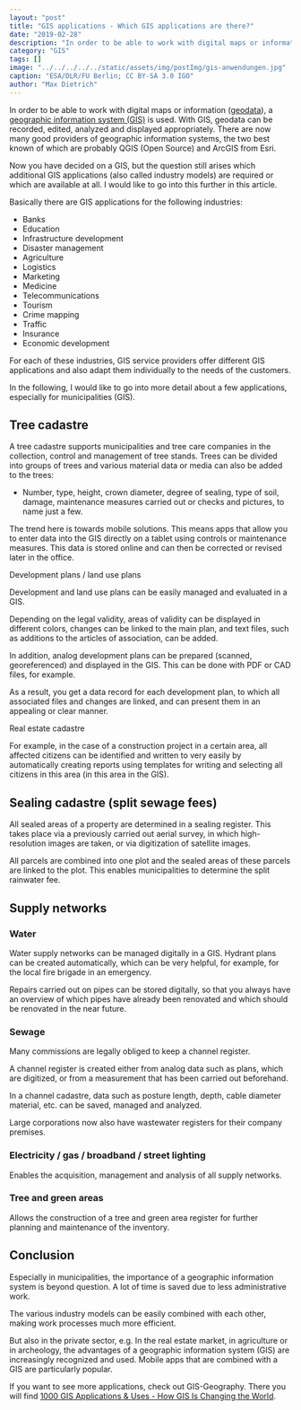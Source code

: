 ```yaml
---
layout: "post"
title: "GIS applications - Which GIS applications are there?"
date: "2019-02-28"
description: "In order to be able to work with digital maps or information geodata, a geographic information system is used. With GIS, geodata can be recorded, edited, analyzed and displayed appropriately. ."
category: "GIS"
tags: []
image: "../../../../../static/assets/img/postImg/gis-anwendungen.jpg"
caption: "ESA/DLR/FU Berlin; CC BY-SA 3.0 IGO"
author: "Max Dietrich"
---
```


In order to be able to work with digital maps or information ([geodata](/en/gis/geodata-what-are-geodata "geodata")), a [geographic information system (GIS)](/en/gis/geographic-information-system-what-is-gis "What is GIS?") is used. With  GIS, geodata can be recorded, edited, analyzed and displayed appropriately. There are now many good providers of geographic information systems, the two best known of which are probably QGIS (Open Source) and ArcGIS from Esri.

Now you have decided on a GIS, but the question still arises which additional GIS applications (also called industry models) are required or which are available at all. I would like to go into this further in this article.

Basically there are GIS applications for the following industries:

*	Banks
*   Education
*	Infrastructure development
*	Disaster management
*   Agriculture
*	Logistics
*	Marketing
*   Medicine
*	Telecommunications
*	Tourism
*	Crime mapping
*   Traffic
*	Insurance
*	Economic development

For each of these industries, GIS service providers offer different GIS applications and also adapt them individually to the needs of the customers.

In the following, I would like to go into more detail about a few applications, especially for municipalities (GIS).

## Tree cadastre

A tree cadastre supports municipalities and tree care companies in the collection, control and management of tree stands. Trees can be divided into groups of trees and various material data or media can also be added to the trees:

* Number, type, height, crown diameter, degree of sealing, type of soil, damage, maintenance measures carried out or checks and pictures, to name just a few.

The trend here is towards mobile solutions. This means apps that allow you to enter data into the GIS directly on a tablet using controls or maintenance measures. This data is stored online and can then be corrected or revised later in the office.

Development plans / land use plans

Development and land use plans can be easily managed and evaluated in a GIS.

Depending on the legal validity, areas of validity can be displayed in different colors, changes can be linked to the main plan, and text files, such as additions to the articles of association, can be added.

In addition, analog development plans can be prepared (scanned, georeferenced) and displayed in the GIS. This can be done with PDF or CAD files, for example.

As a result, you get a data record for each development plan, to which all associated files and changes are linked, and can present them in an appealing or clear manner.

Real estate cadastre

For example, in the case of a construction project in a certain area, all affected citizens can be identified and written to very easily by automatically creating reports using templates for writing and selecting all citizens in this area (in this area in the GIS).

## Sealing cadastre (split sewage fees)

All sealed areas of a property are determined in a sealing register. This takes place via a previously carried out aerial survey, in which high-resolution images are taken, or via digitization of satellite images.

All parcels are combined into one plot and the sealed areas of these parcels are linked to the plot. This enables municipalities to determine the split rainwater fee.

## Supply networks

### Water

Water supply networks can be managed digitally in a GIS. Hydrant plans can be created automatically, which can be very helpful, for example, for the local fire brigade in an emergency.

Repairs carried out on pipes can be stored digitally, so that you always have an overview of which pipes have already been renovated and which should be renovated in the near future.

### Sewage

Many commissions are legally obliged to keep a channel register.

A channel register is created either from analog data such as plans, which are digitized, or from a measurement that has been carried out beforehand.

In a channel cadastre, data such as posture length, depth, cable diameter material, etc. can be saved, managed and analyzed.

Large corporations now also have wastewater registers for their company premises.

### Electricity / gas / broadband / street lighting

Enables the acquisition, management and analysis of all supply networks.

### Tree and green areas

Allows the construction of a tree and green area register for further planning and maintenance of the inventory.

## Conclusion

Especially in municipalities, the importance of a geographic information system is beyond question. A lot of time is saved due to less administrative work.

The various industry models can be easily combined with each other, making work processes much more efficient.

But also in the private sector, e.g. In the real estate market, in agriculture or in archeology, the advantages of a geographic information system (GIS) are increasingly recognized and used. Mobile apps that are combined with a GIS are particularly popular.

If you want to see more applications, check out GIS-Geography. There you will find [1000 GIS Applications & Uses - How GIS Is Changing the World](https://gisgeography.com/gis-applications-uses/ "1000 GIS Applications & Uses - How GIS Is Changing the World").